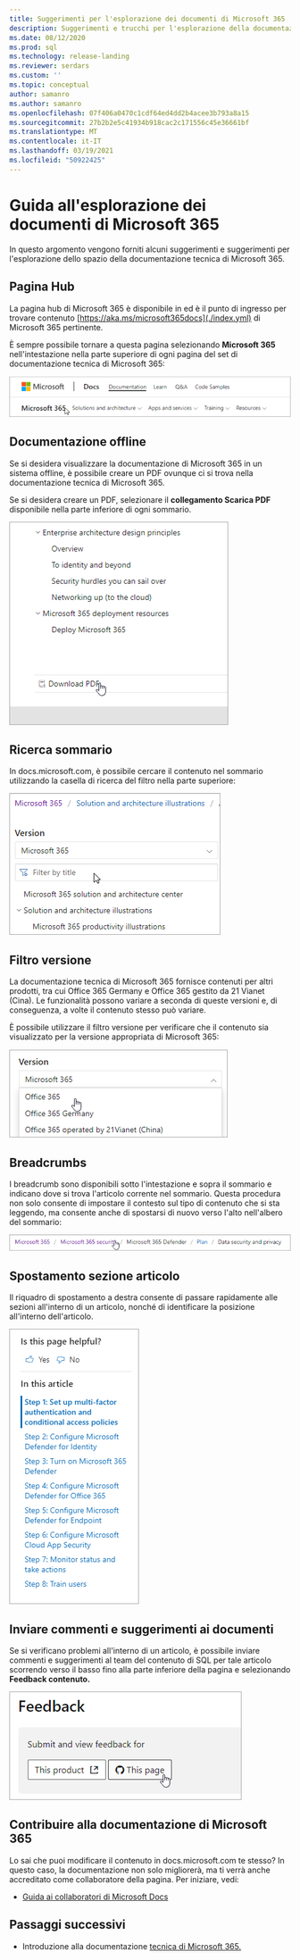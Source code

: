```yaml
---
title: Suggerimenti per l'esplorazione dei documenti di Microsoft 365
description: Suggerimenti e trucchi per l'esplorazione della documentazione tecnica di Microsoft 365- spiega aspetti come la pagina hub, il sommario, l'intestazione, nonché come usare i breadcrumb e come usare il filtro della versione.
ms.date: 08/12/2020
ms.prod: sql
ms.technology: release-landing
ms.reviewer: serdars
ms.custom: ''
ms.topic: conceptual
author: samanro
ms.author: samanro
ms.openlocfilehash: 07f406a0470c1cdf64ed4dd2b4acee3b793a8a15
ms.sourcegitcommit: 27b2b2e5c41934b918cac2c171556c45e36661bf
ms.translationtype: MT
ms.contentlocale: it-IT
ms.lasthandoff: 03/19/2021
ms.locfileid: "50922425"
---
```

# <a name="microsoft-365-docs-navigation-guide"></a>Guida all'esplorazione dei documenti di Microsoft 365

In questo argomento vengono forniti alcuni suggerimenti e suggerimenti per l'esplorazione dello spazio della documentazione tecnica di Microsoft 365.  

## <a name="hub-page"></a>Pagina Hub

La pagina hub di Microsoft 365 è disponibile in ed è il punto di ingresso per trovare contenuto [https://aka.ms/microsoft365docs](./index.yml) di Microsoft 365 pertinente.

È sempre possibile tornare a questa pagina selezionando **Microsoft 365** nell'intestazione nella parte superiore di ogni pagina del set di documentazione tecnica di Microsoft 365:

![Intestazione di Microsoft 365](media/m365-header-cursor.png)

## <a name="offline-documentation"></a>Documentazione offline

Se si desidera visualizzare la documentazione di Microsoft 365 in un sistema offline, è possibile creare un PDF ovunque ci si trova nella documentazione tecnica di Microsoft 365.

Se si desidera creare un PDF, selezionare il **collegamento Scarica PDF** disponibile nella parte inferiore di ogni sommario.

![Scaricare IL PDF](media/m365-download-pdf-cursor.png)

## <a name="toc-search"></a>Ricerca sommario 
In docs.microsoft.com, è possibile cercare il contenuto nel sommario utilizzando la casella di ricerca del filtro nella parte superiore:

![Usare la casella di filtro](media/m365-filter-by-title.png)

## <a name="version-filter"></a>Filtro versione
La documentazione tecnica di Microsoft 365 fornisce contenuti per altri prodotti, tra cui Office 365 Germany e Office 365 gestito da 21 Vianet (Cina). Le funzionalità possono variare a seconda di queste versioni e, di conseguenza, a volte il contenuto stesso può variare.

È possibile utilizzare il filtro versione per verificare che il contenuto sia visualizzato per la versione appropriata di Microsoft 365:

![Filtro della versione di Microsoft 365](media/m365-version-filter.png)

## <a name="breadcrumbs"></a>Breadcrumbs

I breadcrumb sono disponibili sotto l'intestazione e sopra il sommario e indicano dove si trova l'articolo corrente nel sommario.  Questa procedura non solo consente di impostare il contesto sul tipo di contenuto che si sta leggendo, ma consente anche di spostarsi di nuovo verso l'alto nell'albero del sommario:

![Breadcrumb di Microsoft 365](media/m365-breadcrumb.png)

## <a name="article-section-navigation"></a>Spostamento sezione articolo

Il riquadro di spostamento a destra consente di passare rapidamente alle sezioni all'interno di un articolo, nonché di identificare la posizione all'interno dell'articolo.  

![Spostamento a destra](media/m365-article-sections.png)

## <a name="submit-docs-feedback"></a>Inviare commenti e suggerimenti ai documenti

Se si verificano problemi all'interno di un articolo, è possibile inviare commenti e suggerimenti al team del contenuto di SQL per tale articolo scorrendo verso il basso fino alla parte inferiore della pagina e selezionando **Feedback contenuto.**

![Git Issue content feedback](media/m365-article-feedback.png)

## <a name="contribute-to-microsoft-365-documentation"></a>Contribuire alla documentazione di Microsoft 365

Lo sai che puoi modificare il contenuto in docs.microsoft.com te stesso? In questo caso, la documentazione non solo migliorerà, ma ti verrà anche accreditato come collaboratore della pagina. Per iniziare, vedi:

- [Guida ai collaboratori di Microsoft Docs](/contribute/)

## <a name="next-steps"></a>Passaggi successivi

- Introduzione alla documentazione [tecnica di Microsoft 365.](index.yml)